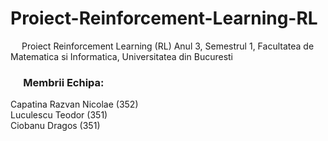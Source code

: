 # Proiect-Reinforcement-Learning-RL
&emsp; Proiect Reinforcement Learning (RL) Anul 3, Semestrul 1, Facultatea de Matematica si Informatica, Universitatea din Bucuresti

### &emsp; Membrii Echipa: <br/>
Capatina Razvan Nicolae ($352$) <br/> 
Luculescu Teodor ($351$) <br/>
Ciobanu Dragos ($351$) <br/>

<br/>
<br/>
<br/>
